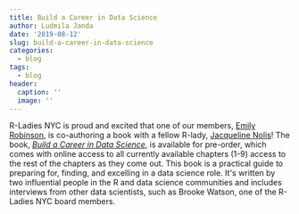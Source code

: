 ```yaml
---
title: Build a Career in Data Science
author: Ludmila Janda
date: '2019-08-12'
slug: build-a-career-in-data-science
categories:
  - blog
tags:
  - blog
header:
  caption: ''
  image: ''
---
```


R-Ladies NYC is proud and excited that one of our members, [Emily Robinson](https://hookedondata.org/), is co-authoring a book with a fellow R-lady, [Jacqueline Nolis](https://jnolis.com/writing.html)! The book, [*Build a Career in Data Science*](http://bestbook.cool), is available for pre-order, which comes with online access to all currently available chapters (1-9) access to the rest of the chapters as they come out. This book is a practical guide to preparing for, finding, and excelling in a data science role. It's written by two influential people in the R and data science communities and includes interviews from other data scientists, such as Brooke Watson, one of the R-Ladies NYC board members. 